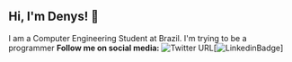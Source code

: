 ## Hi, I'm Denys! :wave:
I am a Computer Engineering Student at Brazil. I'm trying to be a programmer
**Follow me on social media:**
![Twitter URL](https://img.shields.io/twitter/url?style=social&url=https%3A%2F%2Ftwitter.com%2FDenys_Menfredy)[![LinkedinBadge](https://img.shields.io/badge/-LinkedIn-blue?style=flat-square&logo=Linkedin&logoColor=white&link=https://www.linkedin.com/in/denys-menfredy/)]
